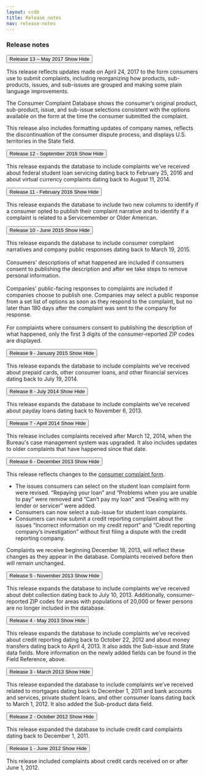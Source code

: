 ```yaml
---
layout: ccdb
title: Release notes
nav: release-notes
---
```


### Release notes
<div class="expandable-group">
    <div class="expandable-group_items">
        <div class="expandable expandable__padded">
            <button class="expandable_header expandable_target" title="Expand content">
                <span class="expandable_header-left expandable_label">
                    Release 13 – May 2017
                </span>
                <span class="expandable_header-right expandable_link">
                    <span class="expandable_cue-open">
                        <span class="u-visually-hidden">Show</span>
                        <span class="cf-icon cf-icon-plus-round"></span>
                    </span>
                    <span class="expandable_cue-close">
                        Hide
                        <span class="cf-icon cf-icon-minus-round"></span>
                    </span>
                </span>
            </button>
            <div class="expandable_content">
                <p>
                    This release reflects updates made on April 24, 2017 to the form consumers use to submit complaints, including reorganizing how products, sub-products, issues, and sub-issues are grouped and making some plain language improvements.
                </p>
                <p>
                    The Consumer Complaint Database shows the consumer’s original product, sub-product, issue, and sub-issue selections consistent with the options available on the form at the time the consumer submitted the complaint.
                </p>
                <p>
                    This release also includes formatting updates of company names, reflects the discontinuation of the consumer dispute process, and displays U.S. territories in the State field.
                </p>
            </div>
        </div>
        <div class="expandable expandable__padded">
            <button class="expandable_header expandable_target" title="Expand content">
                <span class="expandable_header-left expandable_label">
                    Release 12 - September 2016
                </span>
                <span class="expandable_header-right expandable_link">
                    <span class="expandable_cue-open">
                        <span class="u-visually-hidden">Show</span>
                        <span class="cf-icon cf-icon-plus-round"></span>
                    </span>
                    <span class="expandable_cue-close">
                        Hide
                        <span class="cf-icon cf-icon-minus-round"></span>
                    </span>
                </span>
            </button>
            <div class="expandable_content">
                <p>
                    This release expands the database to include complaints we’ve received about federal student loan servicing dating back to February 25, 2016 and about virtual currency complaints dating back to August 11, 2014.
                </p>
            </div>
        </div>
        <div class="expandable expandable__padded">
            <button class="expandable_header expandable_target" title="Expand content">
                <span class="expandable_header-left expandable_label">
                    Release 11 - February 2016
                </span>
                <span class="expandable_header-right expandable_link">
                    <span class="expandable_cue-open">
                        Show
                        <span class="cf-icon cf-icon-plus-round"></span>
                    </span>
                    <span class="expandable_cue-close">
                        Hide
                        <span class="cf-icon cf-icon-minus-round"></span>
                    </span>
                </span>
            </button>
            <div class="expandable_content">
                <p>
                    This release expands the database to include two new columns to identify if a consumer opted to publish their complaint narrative and to identify if a complaint is related to a Servicemember or Older American.
                </p>
            </div>
        </div>
        <div class="expandable expandable__padded">
            <button class="expandable_header expandable_target" title="Expand content">
                <span class="expandable_header-left expandable_label">
                    Release 10 - June 2015
                </span>
                <span class="expandable_header-right expandable_link">
                    <span class="expandable_cue-open">
                        Show
                        <span class="cf-icon cf-icon-plus-round"></span>
                    </span>
                    <span class="expandable_cue-close">
                        Hide
                        <span class="cf-icon cf-icon-minus-round"></span>
                    </span>
                </span>
            </button>
            <div class="expandable_content">
                <p>
                    This release expands the database to include consumer complaint narratives and company public responses dating back to March 19, 2015.
                    <br/>
                    <br/>
                    Consumers' descriptions of what happened are included if consumers consent to publishing the description and after we take steps to remove personal information.
                    <br/>
                    <br/>
                    Companies' public-facing responses to complaints are included if companies choose to publish one. Companies may select a public response from a set list of options as soon as they respond to the complaint, but no later than 180 days after the complaint was sent to the company for response.
                    <br/>
                    <br/>
                    For complaints where consumers consent to publishing the description of what happened, only the first 3 digits of the consumer-reported ZIP codes are displayed.
                </p>
            </div>
        </div>
        <div class="expandable expandable__padded">
            <button class="expandable_header expandable_target" title="Expand content">
                <span class="expandable_header-left expandable_label">
                    Release 9 - January 2015
                </span>
                <span class="expandable_header-right expandable_link">
                    <span class="expandable_cue-open">
                        Show
                        <span class="cf-icon cf-icon-plus-round"></span>
                    </span>
                    <span class="expandable_cue-close">
                        Hide
                        <span class="cf-icon cf-icon-minus-round"></span>
                    </span>
                </span>
            </button>
            <div class="expandable_content">
                <p>
                    This release expands the database to include complaints we’ve received about prepaid cards, other consumer loans, and other financial services dating back to July 19, 2014.
                </p>
            </div>
        </div>
        <div class="expandable expandable__padded">
            <button class="expandable_header expandable_target" title="Expand content">
                <span class="expandable_header-left expandable_label">
                    Release 8 - July 2014
                </span>
                <span class="expandable_header-right expandable_link">
                    <span class="expandable_cue-open">
                        Show
                        <span class="cf-icon cf-icon-plus-round"></span>
                    </span>
                    <span class="expandable_cue-close">
                        Hide
                        <span class="cf-icon cf-icon-minus-round"></span>
                    </span>
                </span>
            </button>
            <div class="expandable_content">
                <p>
                    This release expands the database to include complaints we’ve received about payday loans dating back to November 6, 2013.
                </p>
            </div>
        </div>
        <div class="expandable expandable__padded">
            <button class="expandable_header expandable_target" title="Expand content">
                <span class="expandable_header-left expandable_label">
                    Release 7 - April 2014
                </span>
                <span class="expandable_header-right expandable_link">
                    <span class="expandable_cue-open">
                        Show
                        <span class="cf-icon cf-icon-plus-round"></span>
                    </span>
                    <span class="expandable_cue-close">
                        Hide
                        <span class="cf-icon cf-icon-minus-round"></span>
                    </span>
                </span>
            </button>
            <div class="expandable_content">
                <p>
                    This release includes complaints received after March 12, 2014, when the Bureau's case management system was upgraded. It also includes updates to older complaints that have happened since that date.
                </p>
            </div>
        </div>
        <div class="expandable expandable__padded">
            <button class="expandable_header expandable_target" title="Expand content">
                <span class="expandable_header-left expandable_label">
                    Release 6 - December 2013
                </span>
                <span class="expandable_header-right expandable_link">
                    <span class="expandable_cue-open">
                        Show
                        <span class="cf-icon cf-icon-plus-round"></span>
                    </span>
                    <span class="expandable_cue-close">
                        Hide
                        <span class="cf-icon cf-icon-minus-round"></span>
                    </span>
                </span>
            </button>
            <div class="expandable_content">
                <p>
                    This release reflects changes to the <a href="http://www.consumerfinance.gov/complaint/">consumer complaint form</a>.
                <ul>
                  <li>The issues consumers can select on the student loan complaint form were revised. “Repaying your loan” and “Problems when you are unable to pay” were removed and “Can’t pay my loan” and “Dealing with my lender or servicer” were added.</li>
                  <li>Consumers can now select a sub-issue for student loan complaints.</li>
                  <li>Consumers can now submit a credit reporting complaint about the issues “Incorrect information on my credit report” and “Credit reporting company’s investigation” without first filing a dispute with the credit reporting company.</li>
                </ul>
                Complaints we receive beginning December 18, 2013, will reflect these changes as they appear in the database. Complaints received before then will remain unchanged.
                </p>
            </div>
        </div>
        <div class="expandable expandable__padded">
            <button class="expandable_header expandable_target" title="Expand content">
                <span class="expandable_header-left expandable_label">
                    Release 5 - November 2013
                </span>
                <span class="expandable_header-right expandable_link">
                    <span class="expandable_cue-open">
                        Show
                        <span class="cf-icon cf-icon-plus-round"></span>
                    </span>
                    <span class="expandable_cue-close">
                        Hide
                        <span class="cf-icon cf-icon-minus-round"></span>
                    </span>
                </span>
            </button>
            <div class="expandable_content">
                <p>
                    This release expands the database to include complaints we’ve received about debt collection dating back to July 10, 2013. Additionally, consumer-reported ZIP codes for areas with populations of 20,000 or fewer persons are no longer included in the database.
                </p>
            </div>
        </div>
        <div class="expandable expandable__padded">
            <button class="expandable_header expandable_target" title="Expand content">
                <span class="expandable_header-left expandable_label">
                    Release 4 - May 2013
                </span>
                <span class="expandable_header-right expandable_link">
                    <span class="expandable_cue-open">
                        Show
                        <span class="cf-icon cf-icon-plus-round"></span>
                    </span>
                    <span class="expandable_cue-close">
                        Hide
                        <span class="cf-icon cf-icon-minus-round"></span>
                    </span>
                </span>
            </button>
            <div class="expandable_content">
                <p>
                    This release expands the database to include complaints we’ve received about credit reporting dating back to October 22, 2012 and about money transfers dating back to April 4, 2013. It also adds the Sub-issue and State data fields. More information on the newly added fields can be found in the Field Reference, above.
                </p>
            </div>
        </div>
        <div class="expandable expandable__padded">
            <button class="expandable_header expandable_target" title="Expand content">
                <span class="expandable_header-left expandable_label">
                    Release 3 - March 2013
                </span>
                <span class="expandable_header-right expandable_link">
                    <span class="expandable_cue-open">
                        Show
                        <span class="cf-icon cf-icon-plus-round"></span>
                    </span>
                    <span class="expandable_cue-close">
                        Hide
                        <span class="cf-icon cf-icon-minus-round"></span>
                    </span>
                </span>
            </button>
            <div class="expandable_content">
                <p>
                    This release expanded the database to include complaints we’ve received related to mortgages dating back to December 1, 2011 and bank accounts and services, private student loans, and other consumer loans dating back to March 1, 2012. It also added the Sub-product data field.
                </p>
            </div>
        </div>
        <div class="expandable expandable__padded">
            <button class="expandable_header expandable_target" title="Expand content">
                <span class="expandable_header-left expandable_label">
                    Release 2 - October 2012
                </span>
                <span class="expandable_header-right expandable_link">
                    <span class="expandable_cue-open">
                        Show
                        <span class="cf-icon cf-icon-plus-round"></span>
                    </span>
                    <span class="expandable_cue-close">
                        Hide
                        <span class="cf-icon cf-icon-minus-round"></span>
                    </span>
                </span>
            </button>
            <div class="expandable_content">
                <p>
                    This release expanded the database to include credit card complaints dating back to December 1, 2011.
                </p>
            </div>
        </div>
        <div class="expandable expandable__padded">
            <button class="expandable_header expandable_target" title="Expand content">
                <span class="expandable_header-left expandable_label">
                    Release 1 - June 2012
                </span>
                <span class="expandable_header-right expandable_link">
                    <span class="expandable_cue-open">
                        Show
                        <span class="cf-icon cf-icon-plus-round"></span>
                    </span>
                    <span class="expandable_cue-close">
                        Hide
                        <span class="cf-icon cf-icon-minus-round"></span>
                    </span>
                </span>
            </button>
            <div class="expandable_content">
                <p>
                    This release included complaints about credit cards received on or after June 1, 2012.
                </p>
            </div>
        </div>
    </div>
</div>

<body id="release-notes"></body>
